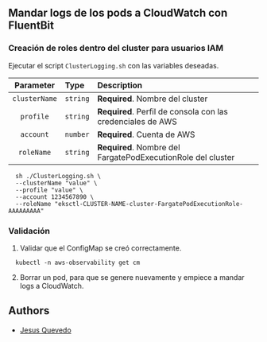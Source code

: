 ## Mandar logs de los pods a CloudWatch con FluentBit

### Creación de roles dentro del cluster para usuarios IAM

Ejecutar el script `ClusterLogging.sh` con las variables deseadas.

|   Parameter   | Type     | Description                                                  |
|:-------------:|:---------|:-------------------------------------------------------------|
| `clusterName` | `string` | **Required**. Nombre del cluster                             |
|   `profile`   | `string` | **Required**. Perfil de consola con las credenciales de AWS  |
|   `account`   | `number` | **Required**. Cuenta de AWS                                  |
|  `roleName`   | `string` | **Required**. Nombre del FargatePodExecutionRole del cluster |

```shell
  sh ./ClusterLogging.sh \
  --clusterName "value" \
  --profile "value" \
  --account 1234567890 \
  --roleName "eksctl-CLUSTER-NAME-cluster-FargatePodExecutionRole-AAAAAAAAA"
```

### Validación

1. Validar que el ConfigMap se creó correctamente.
```shell
  kubectl -n aws-observability get cm
```

2. Borrar un pod, para que se genere nuevamente y empiece a mandar logs a CloudWatch.

## Authors

- [Jesus Quevedo](https://www.github.com/jquevedo1196)

